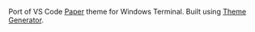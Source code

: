 Port of VS Code [Paper](https://marketplace.visualstudio.com/items?itemName=a5hk.paper) theme for Windows Terminal. Built using [Theme Generator](https://github.com/a5hk/theme-generator).
